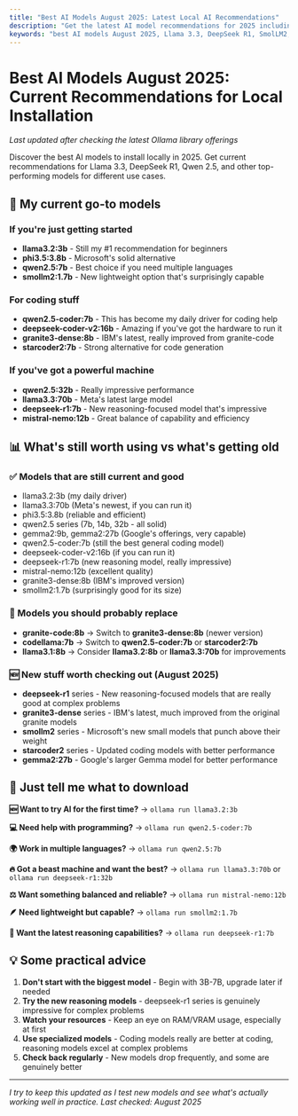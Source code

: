 ```yaml
---
title: "Best AI Models August 2025: Latest Local AI Recommendations"
description: "Get the latest AI model recommendations for 2025 including Llama 3.3, DeepSeek R1, SmolLM2, and Granite3. Updated monthly with current best practices."
keywords: "best AI models August 2025, Llama 3.3, DeepSeek R1, SmolLM2, latest AI models, AI model recommendations 2025"
---
```


# Best AI Models August 2025: Current Recommendations for Local Installation

*Last updated after checking the latest Ollama library offerings*

Discover the best AI models to install locally in 2025. Get current recommendations for Llama 3.3, DeepSeek R1, Qwen 2.5, and other top-performing models for different use cases.

## 🚀 My current go-to models

### If you're just getting started
- **llama3.2:3b** - Still my #1 recommendation for beginners
- **phi3.5:3.8b** - Microsoft's solid alternative  
- **qwen2.5:7b** - Best choice if you need multiple languages
- **smollm2:1.7b** - New lightweight option that's surprisingly capable

### For coding stuff
- **qwen2.5-coder:7b** - This has become my daily driver for coding help
- **deepseek-coder-v2:16b** - Amazing if you've got the hardware to run it
- **granite3-dense:8b** - IBM's latest, really improved from granite-code
- **starcoder2:7b** - Strong alternative for code generation

### If you've got a powerful machine
- **qwen2.5:32b** - Really impressive performance
- **llama3.3:70b** - Meta's latest large model
- **deepseek-r1:7b** - New reasoning-focused model that's impressive
- **mistral-nemo:12b** - Great balance of capability and efficiency

## 📊 What's still worth using vs what's getting old

### ✅ Models that are still current and good
- llama3.2:3b (my daily driver)
- llama3.3:70b (Meta's newest, if you can run it)
- phi3.5:3.8b (reliable and efficient)
- qwen2.5 series (7b, 14b, 32b - all solid)
- gemma2:9b, gemma2:27b (Google's offerings, very capable)
- qwen2.5-coder:7b (still the best general coding model)
- deepseek-coder-v2:16b (if you can run it)
- deepseek-r1:7b (new reasoning model, really impressive)
- mistral-nemo:12b (excellent quality)
- granite3-dense:8b (IBM's improved version)
- smollm2:1.7b (surprisingly good for its size)

### 🔄 Models you should probably replace
- **granite-code:8b** → Switch to **granite3-dense:8b** (newer version)
- **codellama:7b** → Switch to **qwen2.5-coder:7b** or **starcoder2:7b**
- **llama3.1:8b** → Consider **llama3.2:8b** or **llama3.3:70b** for improvements

### 🆕 New stuff worth checking out (August 2025)
- **deepseek-r1** series - New reasoning-focused models that are really good at complex problems
- **granite3-dense** series - IBM's latest, much improved from the original granite models
- **smollm2** series - Microsoft's new small models that punch above their weight
- **starcoder2** series - Updated coding models with better performance
- **gemma2:27b** - Google's larger Gemma model for better performance

## 🎯 Just tell me what to download

**🆕 Want to try AI for the first time?**
→ `ollama run llama3.2:3b`

**💻 Need help with programming?**
→ `ollama run qwen2.5-coder:7b`

**🌍 Work in multiple languages?**
→ `ollama run qwen2.5:7b`

**🔥 Got a beast machine and want the best?**
→ `ollama run llama3.3:70b` or `ollama run deepseek-r1:32b`

**⚖️ Want something balanced and reliable?**
→ `ollama run mistral-nemo:12b`

**🪶 Need lightweight but capable?**
→ `ollama run smollm2:1.7b`

**🧠 Want the latest reasoning capabilities?**
→ `ollama run deepseek-r1:7b`

## 💡 Some practical advice

1. **Don't start with the biggest model** - Begin with 3B-7B, upgrade later if needed
2. **Try the new reasoning models** - deepseek-r1 series is genuinely impressive for complex problems
3. **Watch your resources** - Keep an eye on RAM/VRAM usage, especially at first
4. **Use specialized models** - Coding models really are better at coding, reasoning models excel at complex problems
5. **Check back regularly** - New models drop frequently, and some are genuinely better

---
*I try to keep this updated as I test new models and see what's actually working well in practice. Last checked: August 2025*
